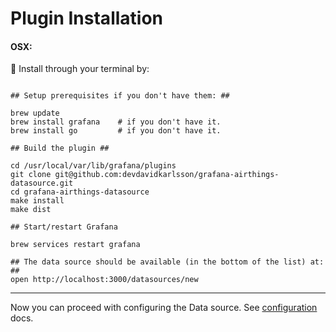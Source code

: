 # Plugin Installation

#### OSX:

Install through your terminal by:
```

## Setup prerequisites if you don't have them: ##

brew update
brew install grafana    # if you don't have it.
brew install go         # if you don't have it.

## Build the plugin ##

cd /usr/local/var/lib/grafana/plugins
git clone git@github.com:devdavidkarlsson/grafana-airthings-datasource.git
cd grafana-airthings-datasource
make install
make dist

## Start/restart Grafana

brew services restart grafana

## The data source should be available (in the bottom of the list) at: ##
open http://localhost:3000/datasources/new
```
---
Now you can proceed with configuring the Data source.
See [configuration](https://github.com/devdavidkarlsson/grafana-airthings-datasource/blob/master/docs/configuration.md) docs.

